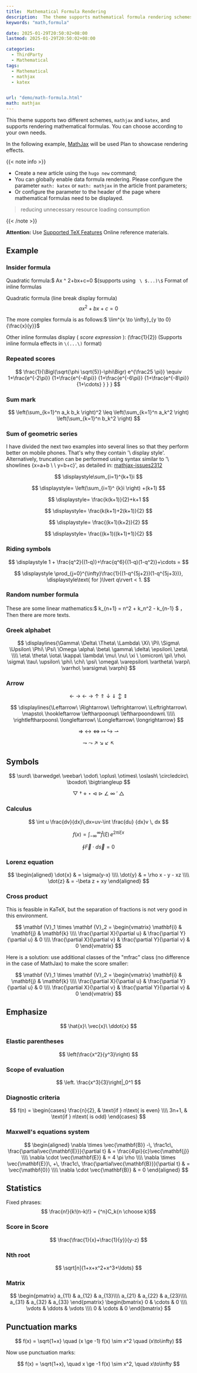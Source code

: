 ```yaml
---
title:  Mathematical Formula Rendering
description:  The theme supports mathematical formula rendering schemes for two different plugins, mathjs and katex
keywords: "math,formula"

date: 2025-01-29T20:50:02+08:00
lastmod: 2025-01-29T20:50:02+08:00

categories:
  - ThirdParty
  - Mathematical
tags:
  - Mathematical
  - mathjax
  - katex


url: "demo/math-formula.html"
math: mathjax
---
```


This theme supports two different schemes, `mathjax` and `katex`, and supports rendering mathematical formulas. You can choose according to your own needs.

<!--more-->

In the following example, [MathJax](https://www.mathjax.org/) will be used Plan to showcase rendering effects.

{{< note info >}}

- Create a new article using the `hugo new` command;
- You can globally enable data formula rendering. Please configure the parameter `math: katex` or `math: mathjax` in the article front parameters;
- Or configure the parameter to the header of the page where mathematical formulas need to be displayed.
> reducing unnecessary resource loading consumption

{{< /note >}}

**Attention:** Use [Supported TeX Features](https://docs.mathjax.org/en/latest/input/tex/index.html) Online reference materials.

## Example

### Insider formula

Quadratic formula:$ Ax ^ 2+bx+c=0 $(supports using ` \ $...)\$` Format of inline formulas

Quadratic formula (line break display formula) $$ax ^ 2+bx+c=0$$

The more complex formula is as follows:$ \lim^{x \to \infty}_{y \to 0}{\frac{x}{y}}$ 

Other inline formulas display ( _score_ _expression_ ): \(\frac{1}{2}\) (Supports inline formula effects in `\(...\)` format)


### Repeated scores

$$
\frac{1}{\Bigl(\sqrt{\phi \sqrt{5}}-\phi\Bigr) e^{\frac25 \pi}} \equiv 1+\frac{e^{-2\pi}} {1+\frac{e^{-4\pi}} {1+\frac{e^{-6\pi}} {1+\frac{e^{-8\pi}} {1+\cdots} } } }
$$


### Sum mark

$$
\left(\sum_{k=1}^n a_k b_k \right)^2 \leq \left(\sum_{k=1}^n a_k^2 \right) \left(\sum_{k=1}^n b_k^2 \right)
$$


### Sum of geometric series

I have divided the next two examples into several lines so that they perform better on mobile phones. That's why they contain '\ display style'. Alternatively, truncation can be performed using syntax similar to '\ showlines {x=a+b \ \ y=b+c}', as detailed in: [mathjax-issues2312](https://github.com/mathjax/MathJax/issues/2312)

$$
\displaystyle\sum_{i=1}^{k+1}i
$$

$$
\displaystyle= \left(\sum_{i=1}^ {k}i \right) +(k+1)
$$

$$
\displaystyle= \frac{k(k+1)}{2}+k+1
$$

$$
\displaystyle= \frac{k(k+1)+2(k+1)}{2}
$$

$$
\displaystyle= \frac{(k+1)(k+2)}{2}
$$

$$
\displaystyle= \frac{(k+1)((k+1)+1)}{2}
$$

### Riding symbols

$$
\displaystyle 1 + \frac{q^2}{(1-q)}+\frac{q^6}{(1-q)(1-q^2)}+\cdots = 
$$

$$
\displaystyle \prod_{j=0}^{\infty}\frac{1}{(1-q^{5j+2})(1-q^{5j+3})}, 
\displaystyle\text{ for }\lvert q\rvert < 1.
$$


### Random number formula

These are some linear mathematics:$ k_{n+1} = n^2 + k_n^2 - k_{n-1} $ ，  Then there are more texts.


### Greek alphabet

$$
\displaylines{\Gamma\ \Delta\ \Theta\ \Lambda\ \Xi\ \Pi\ \Sigma\ \Upsilon\ \Phi\ \Psi\ \Omega
\alpha\ \beta\ \gamma\ \delta\ \epsilon\ \zeta\ \\\\ \eta\ \theta\ \iota\ \kappa\ \lambda\ \mu\ \nu\ \xi \ \omicron\ \pi\ \rho\ \sigma\ \tau\ \upsilon\ \phi\ \chi\ \psi\ \omega\ \varepsilon\ \vartheta\ \varpi\ \varrho\ \varsigma\ \varphi}
$$

### Arrow

$$
\gets\ \to\ \leftarrow\ \rightarrow\ \uparrow\ \Uparrow\ \downarrow\ \Downarrow\ \updownarrow\ \Updownarrow
$$

$$
\displaylines{\Leftarrow\ \Rightarrow\ \leftrightarrow\ \Leftrightarrow\ \mapsto\ \hookleftarrow
\leftharpoonup\ \leftharpoondown\ \\\\\ \rightleftharpoons\ \longleftarrow\ \Longleftarrow\ \longrightarrow}
$$

$$
\Longrightarrow\ \longleftrightarrow\ \Longleftrightarrow\ \longmapsto\ \hookrightarrow\ \rightharpoonup
$$

$$
\rightharpoondown\ \leadsto\ \nearrow\ \searrow\ \swarrow\ \nwarrow
$$


## Symbols

$$
\surd\ \barwedge\ \veebar\ \odot\ \oplus\ \otimes\ \oslash\ \circledcirc\ \boxdot\ \bigtriangleup
$$

$$
\bigtriangledown\ \dagger\ \diamond\ \star\ \triangleleft\ \triangleright\ \angle\ \infty\ \prime\ \triangle
$$


### Calculus

$$
\int u \frac{dv}{dx}\,dx=uv-\int \frac{du} {dx}v \, dx
$$

$$
f(x) = \int_{-\infty}^\infty \hat f(\xi)\,e^{2 \pi i \xi x}
$$

$$
\oint \vec{F} \cdot d\vec{s}=0
$$


### Lorenz equation

$$
\begin{aligned} \dot{x} & = \sigma(y-x) \\\\ \dot{y} & = \rho x - y - xz \\\\ \dot{z} & = -\beta z + xy \end{aligned}
$$


### Cross product

This is feasible in KaTeX, but the separation of fractions is not very good in this environment.

$$
\mathbf {V}_1  \times \mathbf {V}_2  = \begin{vmatrix} \mathbf{i} & \mathbf{j} & \mathbf{k} \\\\ \frac{\partial X}{\partial u} & \frac{\partial Y}{\partial u} & 0 \\\\ \frac{\partial X}{\partial v} & \frac{\partial Y}{\partial v} & 0 \end{vmatrix}
$$

Here is a solution: use additional classes of the "mfrac" class (no difference in the case of MathJax) to make the score smaller:

$$
\mathbf {V}_1  \times \mathbf {V}_2  = \begin{vmatrix} \mathbf{i} & \mathbf{j} & \mathbf{k} \\\\ \frac{\partial X}{\partial u} & \frac{\partial Y}{\partial u} & 0 \\\\ \frac{\partial X}{\partial v} & \frac{\partial Y}{\partial v} & 0 \end{vmatrix}
$$


## Emphasize

$$
\hat{x}\ \vec{x}\ \ddot{x}
$$


### Elastic parentheses

$$
\left(\frac{x^2}{y^3}\right)
$$


### Scope of evaluation

$$
\left. \frac{x^3}{3}\right|_0^1
$$


### Diagnostic criteria

$$
f(n) = \begin{cases} \frac{n}{2}, & \text{if } n\text{ is even} \\\\ 3n+1, & \text{if } n\text{ is odd} \end{cases}
$$


### Maxwell's equations system

$$
\begin{aligned} \nabla \times \vec{\mathbf{B}} -\, \frac1c\, \frac{\partial\vec{\mathbf{E}}}{\partial t} & = \frac{4\pi}{c}\vec{\mathbf{j}} \\\\ \nabla \cdot \vec{\mathbf{E}} & = 4 \pi \rho \\\\ \nabla \times \vec{\mathbf{E}}\, +\, \frac1c\, \frac{\partial\vec{\mathbf{B}}}{\partial t} & = \vec{\mathbf{0}} \\\\ \nabla \cdot \vec{\mathbf{B}} & = 0 \end{aligned}
$$


## Statistics

Fixed phrases:$$ \frac{n!}{k!(n-k)!} = {^n}C_k{n \choose k}$$

### Score in Score

$$
\frac{\frac{1}{x}+\frac{1}{y}}{y-z}
$$


### Nth root

$$
\sqrt[n]{1+x+x^2+x^3+\ldots}
$$


### Matrix

$$
\begin{pmatrix} a_{11} & a_{12} & a_{13}\\\\ a_{21} & a_{22} & a_{23}\\\\ a_{31} & a_{32} & a_{33} \end{pmatrix}
\begin{bmatrix} 0 & \cdots & 0 \\\\ \vdots & \ddots & \vdots \\\\ 0 & \cdots & 0 \end{bmatrix}
$$


## Punctuation marks

$$
f(x) = \sqrt{1+x} \quad (x \ge -1)
f(x) \sim x^2 \quad (x\to\infty)
$$

Now use punctuation marks:

$$
f(x) = \sqrt{1+x}, \quad x \ge -1
f(x) \sim x^2, \quad x\to\infty
$$